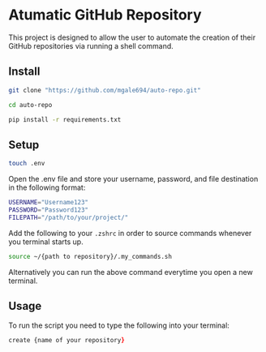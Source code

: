 # Atumatic GitHub Repository

This project is designed to allow the user to automate the creation of their GitHub repositories
via running a shell command.

## Install
```zsh
git clone "https://github.com/mgale694/auto-repo.git"
```
```zsh
cd auto-repo
```
```zsh
pip install -r requirements.txt
```

## Setup

```zsh
touch .env
```

Open the .env file and store your username, password, and file destination in the following format:

```zsh
USERNAME="Username123"
PASSWORD="Password123"
FILEPATH="/path/to/your/project/"
```

Add the following to your `.zshrc` in order to source commands whenever you terminal starts up.

```zsh
source ~/{path to repository}/.my_commands.sh
```

Alternatively you can run the above command everytime you open a new terminal.

## Usage

To run the script you need to type the following into your terminal:

```zsh
create {name of your repository}
```
